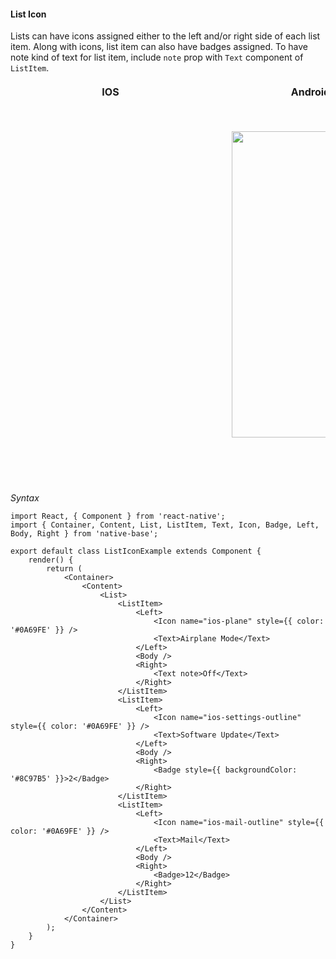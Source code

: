 #### List Icon

Lists can have icons assigned either to the left and/or right side of each list item.
Along with icons, list item can also have badges assigned.
To have note kind of text for list item, include <code>note</code> prop with <code>Text</code> component of <code>ListItem</code>.

<table>
  <thead>
    <tr style="border-style: hidden">
      <th style="border-style: hidden; padding-right: 34px;">IOS</th>
      <th style="padding-right: 140px;">Android</th>
    </tr>
  </thead>
  <thead>
    <tr style="border-style: hidden">
      <th style="border-style: hidden"><div style="background: url(../../assets/iphone.png) no-repeat; padding: 63px 20px 100px 18px; width: 292px"><img src="https://raw.githubusercontent.com/GeekyAnts/NativeBase-KitchenSink/0.5.13/Screenshots/iOS/list-icon.png" alt="" /></div></th>
      <th><div style="background: url(../../assets/android.png) no-repeat; padding: 45px 118px 68px 0px; background-size: 292px 576px;"><img height="490" width="266" src="https://raw.githubusercontent.com/GeekyAnts/NativeBase-KitchenSink/0.5.13/Screenshots/android/list-icon.png" alt="" /></div></th>
    </tr>
  </thead>
</table>

*Syntax*

<pre class="line-numbers"><code class="language-jsx">import React, { Component } from 'react-native';
import { Container, Content, List, ListItem, Text, Icon, Badge, Left, Body, Right } from 'native-base';
​
export default class ListIconExample extends Component {
    render() {
        return (
            &lt;Container>
                &lt;Content>
                    &lt;List>
                        &lt;ListItem>
                            &lt;Left>
                                &lt;Icon name="ios-plane" style=&#123;{ color: '#0A69FE' }} />
                                &lt;Text>Airplane Mode&lt;/Text>
                            &lt;/Left>
                            &lt;Body />
                            &lt;Right>
                                &lt;Text note>Off&lt;/Text>
                            &lt;/Right>
                        &lt;/ListItem>
                        &lt;ListItem>
                            &lt;Left>
                                &lt;Icon name="ios-settings-outline" style=&#123;{ color: '#0A69FE' }} />
                                &lt;Text>Software Update&lt;/Text>
                            &lt;/Left>
                            &lt;Body />
                            &lt;Right>
                                &lt;Badge style=&#123;{ backgroundColor: '#8C97B5' }}>2&lt;/Badge>
                            &lt;/Right>
                        &lt;/ListItem>
                        &lt;ListItem>
                            &lt;Left>
                                &lt;Icon name="ios-mail-outline" style=&#123;{ color: '#0A69FE' }} />
                                &lt;Text>Mail&lt;/Text>
                            &lt;/Left>
                            &lt;Body />
                            &lt;Right>
                                &lt;Badge>12&lt;/Badge>
                            &lt;/Right>
                        &lt;/ListItem>
                    &lt;/List>
                &lt;/Content>
            &lt;/Container>
        );
    }
}
</code></pre>
